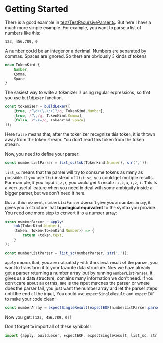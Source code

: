 # Getting Started

There is a good example in [test/TestRecursiveParser.ts](../packages/tspc-test/src/TestRecursiveParser.ts). But here I have a much more simple example. For example, you want to parse a list of numbers like this:

```plaintext
123, 456.789, 0
```

A number could be an integer or a decimal. Numbers are separated by commas. Spaces are ignored. So there are obviously 3 kinds of tokens:

```typescript
enum TokenKind {
    Number,
    Comma,
    Space
}
```

The easiest way to write a tokenizer is using regular expressions, so that you use `buildLexer` function.

```typescript
const tokenizer = buildLexer([
    [true, /^\d+(\.\d+)?/g, TokenKind.Number],
    [true, /^\,/g, TokenKind.Comma],
    [false, /^\s+/g, TokenKind.Space]
]);
```

Here `false` means that, after the tokenizer recognize this token, it is thrown away from the token stream. You don't read this token from the token stream.

Now, you need to define your parser:

```typescript
const numberListParser = list_sc(tok(TokenKind.Number), str(','));
```

`list_sc` means that the parser will try to consume tokens as many as possible.
If you use `list` instead of `list_sc`, you could get multiple results. For example, if you input `1,2,3`, you could get 3 results: `1,2,3`, `1,2`, `1`.
This is a very useful feature when you need to deal with some ambiguity inside a bigger parser, but we don't need it here.

But at this moment, `numberListParser` doesn't give you a number array, it gives you a structure that **topological equivalent** to the syntax you provide. You need one more step to convert it to a number array:

```typescript
const numberParser = apply(
    tok(TokenKind.Number),
    (token: Token<TokenKind.Number>) => {
        return +token.text;
    }
);

const numberListParser = list_sc(numberParser, str(','));
```

`apply` means that, you are not satisfy with the direct result of the parser, you want to transform it to your favorite data structure.
Now we have already get a parser returning a number array,
but by running `numberListParser`, it gives us a data structure, contains many information we don't need.
If you don't care about all of this, like is the input matches the parser, or where does the parser fail,
you just want the number array and let the parser steps until the end of the input,
You could use `expectSingleResult` and `expectEOF` to make your code clean:

```typescript
const numberArray = expectSingleResult(expectEOF(numberListParser.parse(tokenizer.parse('123, 456.789, 0'))));
```

Now you get: `[123, 456.789, 0]`!

Don't forget to import all of these symbols!

```typescript
import {apply, buildLexer, expectEOF, expectSingleResult, list_sc, str, tok, Token} from 'typescript-parsec';
```
